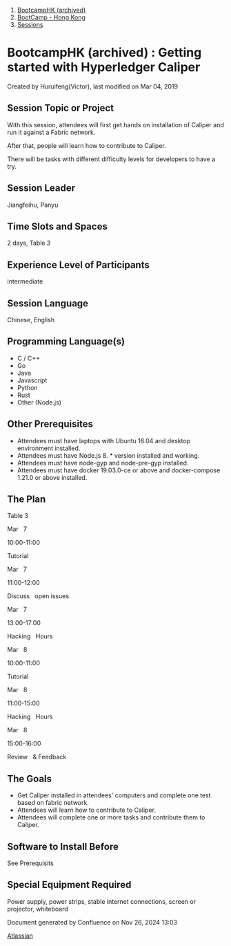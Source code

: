 1. [BootcampHK (archived)](index.html)
2. [BootCamp - Hong Kong](BootCamp---Hong-Kong_23102870.html)
3. [Sessions](Sessions_23102905.html)

# BootcampHK (archived) : Getting started with Hyperledger Caliper

Created by Huruifeng(Victor), last modified on Mar 04, 2019

## Session Topic or Project

With this session, attendees will first get hands on installation of Caliper and run it against a Fabric network. 

After that, people will learn how to contribute to Caliper. 

There will be tasks with different difficulty levels for developers to have a try.

## Session Leader

Jiangfeihu, Panyu

## Time Slots and Spaces

2 days, Table 3

## Experience Level of Participants

intermediate

## Session Language

Chinese, English

## Programming Language(s)

- C / C++
- Go
- Java
- Javascript
- Python
- Rust
- Other (Node.js)

## Other Prerequisites

- Attendees must have laptops with Ubuntu 16.04 and desktop environment installed.
- Attendees must have Node.js 8. * version installed and working.
- Attendees must have node-gyp and node-pre-gyp installed.
- Attendees must have docker 19.03.0-ce or above and docker-compose 1.21.0 or above installed.

## The Plan

 

Table 3

Mar   7

10:00-11:00

Tutorial

Mar   7

11:00-12:00

Discuss   open issues

Mar   7

13:00-17:00

Hacking   Hours

Mar   8

10:00-11:00

Tutorial

Mar   8

11:00-15:00

Hacking   Hours

Mar   8

15:00-16:00

Review   &amp; Feedback

## The Goals

- Get Caliper installed in attendees' computers and complete one test based on fabric network.
- Attendees will learn how to contribute to Caliper.
- Attendees will complete one or more tasks and contribute them to Caliper.

## Software to Install Before

See Prerequisits

## Special Equipment Required

Power supply, power strips, stable internet connections, screen or projector, whiteboard

Document generated by Confluence on Nov 26, 2024 13:03

[Atlassian](http://www.atlassian.com/)
